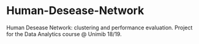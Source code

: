 # Human-Desease-Network
 Human Desease Network: clustering and performance evaluation. Project for the Data Analytics course @ Unimib 18/19.
